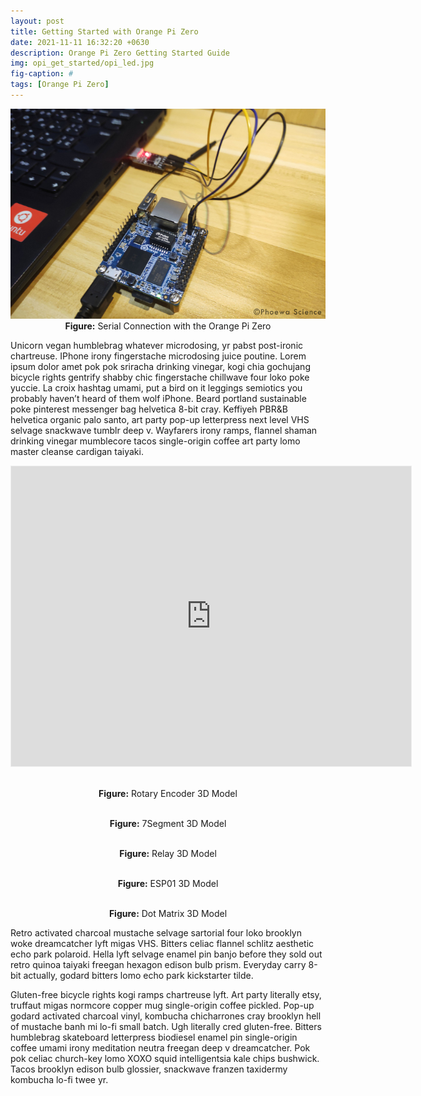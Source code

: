 ```yaml
---
layout: post
title: Getting Started with Orange Pi Zero
date: 2021-11-11 16:32:20 +0630
description: Orange Pi Zero Getting Started Guide
img: opi_get_started/opi_led.jpg
fig-caption: #
tags: [Orange Pi Zero]
---
```


<p align="center">
<img src="/assets/img/opi_get_started/opi_ttl.jpg">
<br>
<a><b>Figure:</b> Serial Connection with the Orange Pi Zero</a>
</p>

Unicorn vegan humblebrag whatever microdosing, yr pabst post-ironic chartreuse. IPhone irony fingerstache microdosing juice poutine. Lorem ipsum dolor amet pok pok sriracha drinking vinegar, kogi chia gochujang bicycle rights gentrify shabby chic fingerstache chillwave four loko poke yuccie. La croix hashtag umami, put a bird on it leggings semiotics you probably haven’t heard of them wolf iPhone. Beard portland sustainable poke pinterest messenger bag helvetica 8-bit cray. Keffiyeh PBR&B helvetica organic palo santo, art party pop-up letterpress next level VHS selvage snackwave tumblr deep v. Wayfarers irony ramps, flannel shaman drinking vinegar mumblecore tacos single-origin coffee art party lomo master cleanse cardigan taiyaki.

<iframe width="640" height="480" style="border:1px solid #eeeeee;" src="https://3dviewer.net/embed.html#model=assets/models/DamagedHelmet.glb$camera=-0.91830,-1.79533,3.60853,-0.00248,0.00001,-0.18715,0.00000,1.00000,0.00000$envsettings=fishermans_bastion,off$backgroundcolor=255,255,255$defaultcolor=200,200,200$edgesettings=off,0,0,0,1"></iframe>

<p align="center">
<model-viewer src="/assets/img/model/model.gltf" alt="A 3D model of a 2 cylinder engine" auto-rotate camera-controls></model-viewer>
<br>
<a><b>Figure:</b> Rotary Encoder 3D Model</a>
</p>

<p align="center">
<model-viewer src="/assets/img/model/7seg.gltf" alt="A 3D model of a 2 cylinder engine" auto-rotate camera-controls></model-viewer>
<br>
<a><b>Figure:</b> 7Segment 3D Model</a>
</p>

<p align="center">
<model-viewer src="/assets/img/model/relay.gltf" alt="A 3D model of a 2 cylinder engine" auto-rotate camera-controls></model-viewer>
<br>
<a><b>Figure:</b> Relay 3D Model</a>
</p>

<p align="center">
<model-viewer src="/assets/img/model/esp01.gltf" alt="A 3D model of a 2 cylinder engine" auto-rotate camera-controls></model-viewer>
<br>
<a><b>Figure:</b> ESP01 3D Model</a>
</p>

<p align="center">
<model-viewer src="/assets/img/model/dot_mat.gltf" alt="A 3D model of a 2 cylinder engine" auto-rotate camera-controls></model-viewer>
<br>
<a><b>Figure:</b> Dot Matrix 3D Model</a>
</p>

Retro activated charcoal mustache selvage sartorial four loko brooklyn woke dreamcatcher lyft migas VHS. Bitters celiac flannel schlitz aesthetic echo park polaroid. Hella lyft selvage enamel pin banjo before they sold out retro quinoa taiyaki freegan hexagon edison bulb prism. Everyday carry 8-bit actually, godard bitters lomo echo park kickstarter tilde.

Gluten-free bicycle rights kogi ramps chartreuse lyft. Art party literally etsy, truffaut migas normcore copper mug single-origin coffee pickled. Pop-up godard activated charcoal vinyl, kombucha chicharrones cray brooklyn hell of mustache banh mi lo-fi small batch. Ugh literally cred gluten-free. Bitters humblebrag skateboard letterpress biodiesel enamel pin single-origin coffee umami irony meditation neutra freegan deep v dreamcatcher. Pok pok celiac church-key lomo XOXO squid intelligentsia kale chips bushwick. Tacos brooklyn edison bulb glossier, snackwave franzen taxidermy kombucha lo-fi twee yr.
